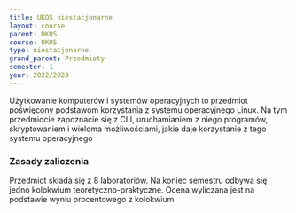 ```yaml
---
title: UKOS niestacjonarne
layout: course
parent: UKOS
course: UKOS
type: niestacjonarne
grand_parent: Przedmioty
semester: 1
year: 2022/2023
---
```

Użytkowanie komputerów i systemów operacyjnych to przedmiot poświęcony podstawom korzystania z systemu operacyjnego Linux. Na tym przedmiocie zapoznacie się z CLI, uruchamianiem z niego programów, skryptowaniem i wieloma możliwościami, jakie daje korzystanie z tego systemu operacyjnego
### Zasady zaliczenia
Przedmiot składa się z 8 laboratoriów. Na koniec semestru odbywa się jedno kolokwium teoretyczno-praktyczne. Ocena wyliczana jest na podstawie wyniu procentowego z kolokwium.